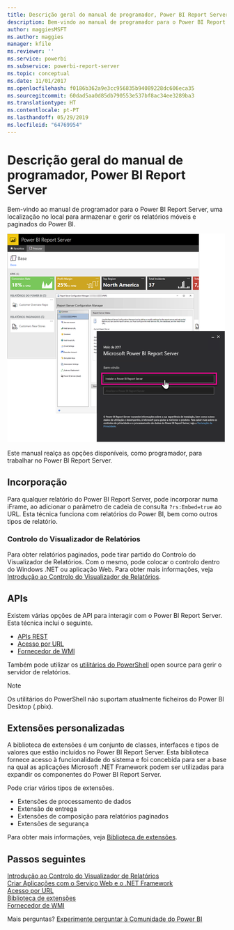```yaml
---
title: Descrição geral do manual de programador, Power BI Report Server
description: Bem-vindo ao manual de programador para o Power BI Report Server, uma localização no local para armazenar e gerir os relatórios móveis e paginados do Power BI.
author: maggiesMSFT
ms.author: maggies
manager: kfile
ms.reviewer: ''
ms.service: powerbi
ms.subservice: powerbi-report-server
ms.topic: conceptual
ms.date: 11/01/2017
ms.openlocfilehash: f0186b362a9e3cc956835b94089228dc606eca35
ms.sourcegitcommit: 60dad5aa0d85db790553e537bf8ac34ee3289ba3
ms.translationtype: HT
ms.contentlocale: pt-PT
ms.lasthandoff: 05/29/2019
ms.locfileid: "64769954"
---
```

# <a name="developer-handbook-overview-power-bi-report-server"></a>Descrição geral do manual de programador, Power BI Report Server

Bem-vindo ao manual de programador para o Power BI Report Server, uma localização no local para armazenar e gerir os relatórios móveis e paginados do Power BI.

![Manual do Administrador](media/developer-handbook-overview/admin-handbook.png)

Este manual realça as opções disponíveis, como programador, para trabalhar no Power BI Report Server.

## <a name="embedding"></a>Incorporação

Para qualquer relatório do Power BI Report Server, pode incorporar numa iFrame, ao adicionar o parâmetro de cadeia de consulta `?rs:Embed=true` ao URL. Esta técnica funciona com relatórios do Power BI, bem como outros tipos de relatório.

### <a name="report-viewer-control"></a>Controlo do Visualizador de Relatórios

Para obter relatórios paginados, pode tirar partido do Controlo do Visualizador de Relatórios. Com o mesmo, pode colocar o controlo dentro do Windows .NET ou aplicação Web. Para obter mais informações, veja [Introdução ao Controlo do Visualizador de Relatórios](https://docs.microsoft.com/sql/reporting-services/application-integration/integrating-reporting-services-using-reportviewer-controls-get-started).

## <a name="apis"></a>APIs

Existem várias opções de API para interagir com o Power BI Report Server. Esta técnica inclui o seguinte.

* [APIs REST](rest-api.md)
* [Acesso por URL](https://docs.microsoft.com/sql/reporting-services/url-access-ssrs)
* [Fornecedor de WMI](https://docs.microsoft.com/sql/reporting-services/wmi-provider-library-reference/reporting-services-wmi-provider-library-reference-ssrs)

Também pode utilizar os [utilitários do PowerShell](https://github.com/Microsoft/ReportingServicesTools) open source para gerir o servidor de relatórios.

> [!NOTE]
> Os utilitários do PowerShell não suportam atualmente ficheiros do Power BI Desktop (.pbix).

## <a name="custom-extensions"></a>Extensões personalizadas

A biblioteca de extensões é um conjunto de classes, interfaces e tipos de valores que estão incluídos no Power BI Report Server. Esta biblioteca fornece acesso à funcionalidade do sistema e foi concebida para ser a base na qual as aplicações Microsoft .NET Framework podem ser utilizadas para expandir os componentes do Power BI Report Server.

Pode criar vários tipos de extensões.

* Extensões de processamento de dados
* Extensão de entrega
* Extensões de composição para relatórios paginados
* Extensões de segurança

Para obter mais informações, veja [Biblioteca de extensões](https://docs.microsoft.com/sql/reporting-services/extensions/reporting-services-extension-library).

## <a name="next-steps"></a>Passos seguintes

[Introdução ao Controlo do Visualizador de Relatórios](https://docs.microsoft.com/sql/reporting-services/application-integration/integrating-reporting-services-using-reportviewer-controls-get-started)  
[Criar Aplicações com o Serviço Web e o .NET Framework](https://docs.microsoft.com/sql/reporting-services/report-server-web-service/net-framework/building-applications-using-the-web-service-and-the-net-framework)  
[Acesso por URL](https://docs.microsoft.com/sql/reporting-services/url-access-ssrs)  
[Biblioteca de extensões](https://docs.microsoft.com/sql/reporting-services/extensions/reporting-services-extension-library)  
[Fornecedor de WMI](https://docs.microsoft.com/sql/reporting-services/wmi-provider-library-reference/reporting-services-wmi-provider-library-reference-ssrs)

Mais perguntas? [Experimente perguntar à Comunidade do Power BI](https://community.powerbi.com/)